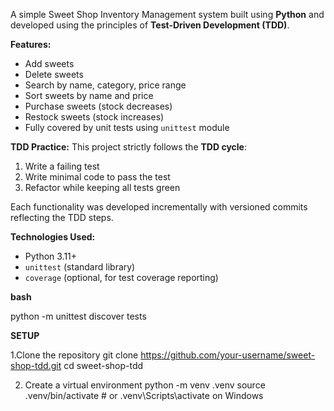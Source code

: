 A simple Sweet Shop Inventory Management system built using **Python** and developed using the principles of **Test-Driven Development (TDD)**.

**Features:**
- Add sweets
- Delete sweets
- Search by name, category, price range
- Sort sweets by name and price
- Purchase sweets (stock decreases)
- Restock sweets (stock increases)
- Fully covered by unit tests using `unittest` module
  
**TDD Practice:**
This project strictly follows the **TDD cycle**:
1.  Write a failing test
2.  Write minimal code to pass the test
3.  Refactor while keeping all tests green

Each functionality was developed incrementally with versioned commits reflecting the TDD steps.

**Technologies Used:**
- Python 3.11+
- `unittest` (standard library)
- `coverage` (optional, for test coverage reporting)

**bash**

python -m unittest discover tests

**SETUP**

1.Clone the repository
    git clone https://github.com/your-username/sweet-shop-tdd.git
    cd sweet-shop-tdd

2. Create a virtual environment
    python -m venv .venv
    source .venv/bin/activate  # or .venv\Scripts\activate on Windows
